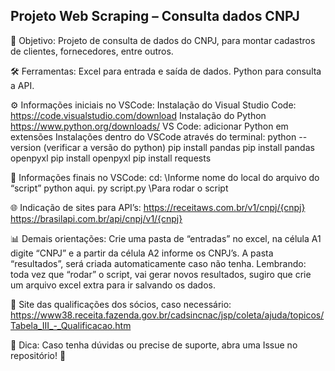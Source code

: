 ## Projeto Web Scraping – Consulta dados CNPJ

📌 Objetivo: Projeto de consulta de dados do CNPJ, para montar cadastros de clientes, fornecedores, entre outros.

🛠 Ferramentas: 
Excel para entrada e saída de dados.
Python para consulta a API.

⚙️ Informações iniciais no VSCode:
Instalação do Visual Studio Code: https://code.visualstudio.com/download
Instalação do Python https://www.python.org/downloads/
VS Code: adicionar Python em extensões
Instalações dentro do VSCode através do terminal:
python --version (verificar a versão do python)
pip install pandas
pip install pandas openpyxl
pip install openpyxl
pip install requests

🚀 Informações finais no VSCode:
cd: \\Informe nome do local do arquivo do “script” python aqui.
py script.py \\Para rodar o script

🌐 Indicação de sites para API’s:
https://receitaws.com.br/v1/cnpj/{cnpj}
https://brasilapi.com.br/api/cnpj/v1/{cnpj}

📊 Demais orientações:
Crie uma pasta de “entradas” no excel, na célula A1 digite “CNPJ” e a partir da célula A2 informe os CNPJ’s.
A pasta “resultados”, será criada automaticamente caso não tenha.
Lembrando: toda vez que “rodar” o script, vai gerar novos resultados, sugiro que crie um arquivo excel extra para ir salvando os dados.



🔗 Site das qualificações dos sócios, caso necessário:
https://www38.receita.fazenda.gov.br/cadsincnac/jsp/coleta/ajuda/topicos/Tabela_III_-_Qualificacao.htm



📌 Dica: Caso tenha dúvidas ou precise de suporte, abra uma Issue no repositório! 🚀
